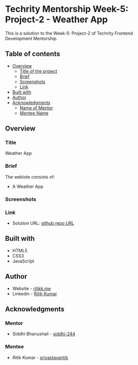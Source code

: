 # Techrity Mentorship Week-5: Project-2 - Weather App

This is a solution to the Week-5: Project-2 of Techrity Frontend Development Mentorship.

## Table of contents

- [Overview](#overview)
  - [Title of the project](#title)
  - [Brief](#brief)
  - [Screenshots](#screenshots)
  - [Link](#link)
- [Built with](#built-with)
- [Author](#author)
- [Acknowledgments](#acknowledgments)
   - [Name of Mentor](#mentor)
   - [Mentee Name](#mentee)

## Overview

### Title
Weather App

### Brief
The webiste consists of:
- A Weather App

### Screenshots

### Link
- Solution URL: [github repo URL](https://github.com/srivastavaritik/techrity-)

## Built with

- HTML5
- CSS3
- JavaScript

## Author

- Website - [ritikk.me](https://ritikk.me/)
- Linkedin - [Ritik Kumar](https://www.linkedin.com/in/ritik-kumar-3bb19a175/)

## Acknowledgments

### Mentor
- Siddhi Bhanushali - [siddhi-244](https://github.com/siddhi-244)

### Mentee
- Ritik Kumar - [srivastavaritik](https://github.com/srivastavaritik)
